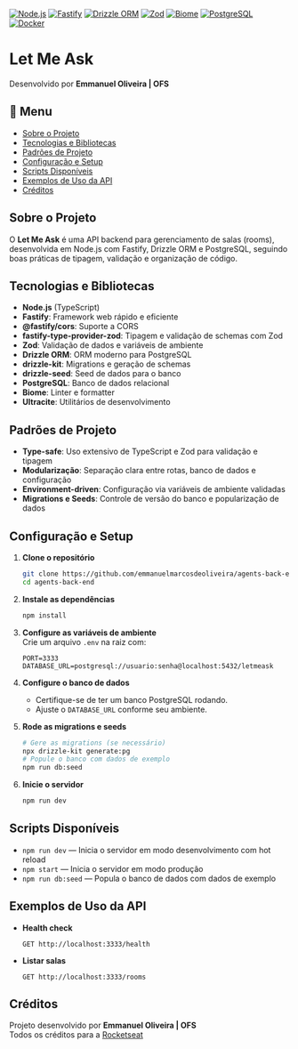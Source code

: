 [![Node.js](https://img.shields.io/badge/Node.js-339933?logo=node.js&logoColor=fff&style=flat)](https://nodejs.org/)
[![Fastify](https://img.shields.io/badge/Fastify-000000?logo=fastify&logoColor=white&style=flat)](https://www.fastify.io/)
[![Drizzle ORM](https://img.shields.io/badge/Drizzle%20ORM-0A7EA3?style=flat)](https://orm.drizzle.team/)
[![Zod](https://img.shields.io/badge/Zod-3A7AFE?style=flat)](https://zod.dev/)
[![Biome](https://img.shields.io/badge/Biome-2D2A2E?style=flat)](https://biomejs.dev/)
[![PostgreSQL](https://img.shields.io/badge/PostgreSQL-4169E1?logo=postgresql&logoColor=fff&style=flat)](https://www.postgresql.org/)
[![Docker](https://img.shields.io/badge/Docker-2496ED?logo=docker&logoColor=fff&style=flat)](https://www.docker.com/)

# Let Me Ask

Desenvolvido por **Emmanuel Oliveira | OFS**

## 📑 Menu

- [Sobre o Projeto](#sobre-o-projeto)
- [Tecnologias e Bibliotecas](#tecnologias-e-bibliotecas)
- [Padrões de Projeto](#padrões-de-projeto)
- [Configuração e Setup](#configuração-e-setup)
- [Scripts Disponíveis](#scripts-disponíveis)
- [Exemplos de Uso da API](#exemplos-de-uso-da-api)
- [Créditos](#créditos)

## Sobre o Projeto

O **Let Me Ask** é uma API backend para gerenciamento de salas (rooms), desenvolvida em Node.js com Fastify, Drizzle ORM e PostgreSQL, seguindo boas práticas de tipagem, validação e organização de código.

## Tecnologias e Bibliotecas

- **Node.js** (TypeScript)
- **Fastify**: Framework web rápido e eficiente
- **@fastify/cors**: Suporte a CORS
- **fastify-type-provider-zod**: Tipagem e validação de schemas com Zod
- **Zod**: Validação de dados e variáveis de ambiente
- **Drizzle ORM**: ORM moderno para PostgreSQL
- **drizzle-kit**: Migrations e geração de schemas
- **drizzle-seed**: Seed de dados para o banco
- **PostgreSQL**: Banco de dados relacional
- **Biome**: Linter e formatter
- **Ultracite**: Utilitários de desenvolvimento

## Padrões de Projeto

- **Type-safe**: Uso extensivo de TypeScript e Zod para validação e tipagem
- **Modularização**: Separação clara entre rotas, banco de dados e configuração
- **Environment-driven**: Configuração via variáveis de ambiente validadas
- **Migrations e Seeds**: Controle de versão do banco e popularização de dados

## Configuração e Setup

1. **Clone o repositório**

   ```bash
   git clone https://github.com/emmanuelmarcosdeoliveira/agents-back-end.git
   cd agents-back-end
   ```

2. **Instale as dependências**

   ```bash
   npm install
   ```

3. **Configure as variáveis de ambiente**  
   Crie um arquivo `.env` na raiz com:

   ```
   PORT=3333
   DATABASE_URL=postgresql://usuario:senha@localhost:5432/letmeask
   ```

4. **Configure o banco de dados**

   - Certifique-se de ter um banco PostgreSQL rodando.
   - Ajuste o `DATABASE_URL` conforme seu ambiente.

5. **Rode as migrations e seeds**

   ```bash
   # Gere as migrations (se necessário)
   npx drizzle-kit generate:pg
   # Popule o banco com dados de exemplo
   npm run db:seed
   ```

6. **Inicie o servidor**
   ```bash
   npm run dev
   ```

## Scripts Disponíveis

- `npm run dev` — Inicia o servidor em modo desenvolvimento com hot reload
- `npm start` — Inicia o servidor em modo produção
- `npm run db:seed` — Popula o banco de dados com dados de exemplo

## Exemplos de Uso da API

- **Health check**
  ```
  GET http://localhost:3333/health
  ```
- **Listar salas**
  ```
  GET http://localhost:3333/rooms
  ```

## Créditos

Projeto desenvolvido por **Emmanuel Oliveira | OFS**  
Todos os créditos para a [Rocketseat](https://rocketseat.com.br/)
